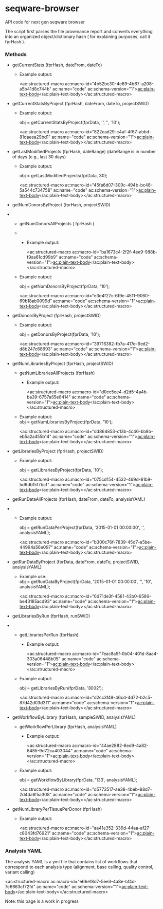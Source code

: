# seqware-browser
API code for next gen seqware browser

The script first parses the file provenance report and converts everything into an organized object/dictionary hash ( for explaining purposes, call it fprHash ).

### Methods

*   getCurrentStats (fprHash, dateFrom, dateTo)
    *   Example output: 

        <ac:structured-macro ac:macro-id="4b52bc30-4e89-4b67-a208-a5b41d8c744b" ac:name="code" ac:schema-version="1"><ac:plain-text-body></ac:plain-text-body></ac:structured-macro>
*   getCurrentStatsByProject (fprHash, dateFrom, dateTo, projectSWID)
    *   Example output:

        obj = getCurrentStatsByProject(fprData, '', '', '10');

        <ac:structured-macro ac:macro-id="822ead29-c4af-4f67-abbd-81daeea29bd1" ac:name="code" ac:schema-version="1"><ac:plain-text-body></ac:plain-text-body></ac:structured-macro>

*   getLastModifiedProjects (fprHash, dateRange) (dateRange is in number of days (e.g., last 30 days)
    *   Example output:

        obj = getLastModifiedProjects(fprData, 30);

        <ac:structured-macro ac:macro-id="45fa6d07-309c-494b-bc48-5a544c734758" ac:name="code" ac:schema-version="1"><ac:plain-text-body></ac:plain-text-body></ac:structured-macro>
*   getNumDonorsByProject (fprHash, projectSWID)

*   *   getNumDonorsAllProjects ( fprHash )
    *   *   Example output:

            <ac:structured-macro ac:macro-id="ba1673c4-2f2f-4ee9-988b-f9aa61cd99b9" ac:name="code" ac:schema-version="1"><ac:plain-text-body></ac:plain-text-body></ac:structured-macro>
    *   Example output:

        obj = getNumDonorsByProject(fprData, '10');

        <ac:structured-macro ac:macro-id="e3e4f27c-6f9e-4511-9060-69b18ab0099d" ac:name="code" ac:schema-version="1"><ac:plain-text-body></ac:plain-text-body></ac:structured-macro>
*   getDonorsByProject (fprHash, projectSWID)
    *   Example output:

        obj = getDonorsByProject(fprData, '10');

        <ac:structured-macro ac:macro-id="39716382-fb7a-417e-9ed2-d8b247c68693" ac:name="code" ac:schema-version="1"><ac:plain-text-body></ac:plain-text-body></ac:structured-macro>

*   getNumLibrariesByProject (fprHash, projectSWID)
    *   getNumLibrariesAllProjects (fprHash)
        *   Example output:

            <ac:structured-macro ac:macro-id="d0cc5ce4-d2d5-4a4b-ba39-6757a65e6414" ac:name="code" ac:schema-version="1"><ac:plain-text-body></ac:plain-text-body></ac:structured-macro>
    *   Example output:  
        obj = getNumLibrariesByProject(fprData, '10');

        <ac:structured-macro ac:macro-id="dd864853-c13b-4c46-bb8b-eb5a2a455b14" ac:name="code" ac:schema-version="1"><ac:plain-text-body></ac:plain-text-body></ac:structured-macro>
*   getLibrariesByProject (fprHash, projectSWID)
    *   Example output:

        obj = getLibrariesByProject(fprData, '10');

        <ac:structured-macro ac:macro-id="075cd154-4532-469d-91b9-bd6db15f7bcf" ac:name="code" ac:schema-version="1"><ac:plain-text-body></ac:plain-text-body></ac:structured-macro>
*   getRunDataAllProjects (fprHash, dateFrom, dateTo, analysisYAML)
*   *   Example output:

        obj = getRunDataPerProject(fprData, '2015-01-01 00:00:00', '', analysisYAML);

        <ac:structured-macro ac:macro-id="b300c76f-7839-45d7-a5be-44994a56e097" ac:name="code" ac:schema-version="1"><ac:plain-text-body></ac:plain-text-body></ac:structured-macro>
*   getRunDataByProject (fprData, dateFrom, dateTo, projectSWID, analysisYAML)
    *   Example use:  
        obj = getRunDataByProject(fprData, '2015-01-01 00:00:00', '', '10', analysisYAML);

        <ac:structured-macro ac:macro-id="6d71de3f-4581-43b0-9586-be43185acd93" ac:name="code" ac:schema-version="1"><ac:plain-text-body></ac:plain-text-body></ac:structured-macro>
*   getLibrariesByRun (fprHash, runSWID)
*   *   getLibrariesPerRun (fprHash)
        *   Example output:

            <ac:structured-macro ac:macro-id="7eac8a5f-0b04-401d-8aa4-303a06448b05" ac:name="code" ac:schema-version="1"><ac:plain-text-body></ac:plain-text-body></ac:structured-macro>
    *   Example output:

        obj = getLibrariesByRun(fprData, '8002');

        <ac:structured-macro ac:macro-id="d2cc3f48-46cd-4d72-b2c5-87d42d03d3f1" ac:name="code" ac:schema-version="1"><ac:plain-text-body></ac:plain-text-body></ac:structured-macro>
*   getWorkflowByLibrary (fprHash, sampleSWID, analysisYAML)  

    *   getWorkflowPerLibrary (fprHash, analysisYAML)
        *   Example output:

            <ac:structured-macro ac:macro-id="44ae2882-8ed9-4a82-8485-9d72ca403044" ac:name="code" ac:schema-version="1"><ac:plain-text-body></ac:plain-text-body></ac:structured-macro>
    *   Example output:

        obj = getWorkflowByLibrary(fprData, '133', analysisYAML);

        <ac:structured-macro ac:macro-id="d5773517-ae38-4beb-98d7-2d4da6f5a308" ac:name="code" ac:schema-version="1"><ac:plain-text-body></ac:plain-text-body></ac:structured-macro>
*   getNumLibraryPerTissuePerDonor (fprHash)
    *   Example output:

        <ac:structured-macro ac:macro-id="aa41e352-339d-44aa-af27-c8043fd76921" ac:name="code" ac:schema-version="1"><ac:plain-text-body></ac:plain-text-body></ac:structured-macro>

### Analysis YAML

The analysis YAML is a yml file that contains list of workflows that correspond to each analysis type (alignment, base calling, quality control, variant calling)

<ac:structured-macro ac:macro-id="e66e18d7-5ee3-4a8e-bf4d-7c6663cf72fd" ac:name="code" ac:schema-version="1"><ac:plain-text-body></ac:plain-text-body></ac:structured-macro>

Note: this page is a work in progress
